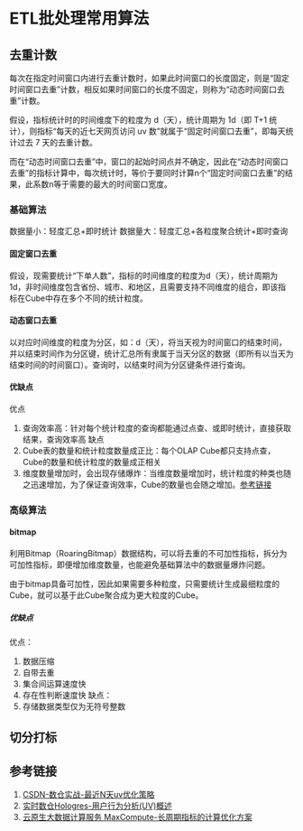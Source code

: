 # ETL批处理常用算法


## 去重计数

每次在指定时间窗口内进行去重计数时，如果此时间窗口的长度固定，则是“固定时间窗口去重”计数，相反如果时间窗口的长度不固定，则称为“动态时间窗口去重”计数。

假设，指标统计时的时间维度下的粒度为 d（天），统计周期为 1d（即 T+1 统计），则指标“每天的近七天网页访问 uv 数”就属于“固定时间窗口去重”，即每天统计过去 7 天的去重计数。

而在“动态时间窗口去重”中，窗口的起始时间点并不确定，因此在“动态时间窗口去重”的指标计算中，每次统计时，等价于要同时计算n个“固定时间窗口去重”的结果，此系数n等于需要的最大的时间窗口宽度。


### 基础算法

数据量小：轻度汇总+即时统计
数据量大：轻度汇总+各粒度聚合统计+即时查询

#### 固定窗口去重

假设，现需要统计“下单人数”，指标的时间维度的粒度为d（天），统计周期为1d，非时间维度包含省份、城市、和地区，且需要支持不同维度的组合，即该指标在Cube中存在多个不同的统计粒度。

#### 动态窗口去重

以对应时间维度的粒度为分区，如：d（天），将当天视为时间窗口的结束时间，并以结束时间作为分区键，统计汇总所有隶属于当天分区的数据（即所有以当天为结束时间的时间窗口）。查询时，以结束时间为分区键条件进行查询。


#### 优缺点

优点
1. 查询效率高：针对每个统计粒度的查询都能通过点查、或即时统计，直接获取结果，查询效率高
缺点
1. Cube表的数量和统计粒度数量成正比：每个OLAP Cube都只支持点查，Cube的数量和统计粒度的数量成正相关
2. 维度数量增加时，会出现存储爆炸：当维度数量增加时，统计粒度的种类也随之迅速增加，为了保证查询效率，Cube的数量也会随之增加。[参考链接](https://help.aliyun.com/document_detail/410616.html)


### 高级算法

#### bitmap

利用Bitmap（RoaringBitmap）数据结构，可以将去重的不可加性指标，拆分为可加性指标，即便增加维度数量，也能避免基础算法中的数据量爆炸问题。

由于bitmap具备可加性，因此如果需要多种粒度，只需要统计生成最细粒度的Cube，就可以基于此Cube聚合成为更大粒度的Cube。


##### 优缺点

优点：
1. 数据压缩
2. 自带去重
3. 集合间运算速度快
4. 存在性判断速度快
缺点：
1. 存储数据类型仅为无符号整数


## 切分打标





## 参考链接

1. [CSDN-数仓实战-最近N天uv优化策略](https://blog.csdn.net/qq_36893938/article/details/124134575)
2. [实时数仓Hologres-用户行为分析(UV)概述](https://help.aliyun.com/document_detail/410616.html)
3. [云原生大数据计算服务 MaxCompute-长周期指标的计算优化方案](https://help.aliyun.com/document_detail/58740.html)
